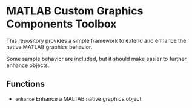 # MATLAB Custom Graphics Components Toolbox
This repository provides a simple framework to extend and enhance the native MATLAB graphics behavior.

Some sample behavior are included, but it should make easier to further enhance objects.

## Functions

* `enhance` Enhance a MALTAB native graphics object
